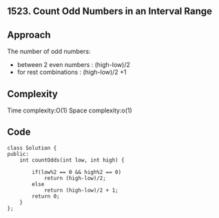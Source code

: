 **1523. Count Odd Numbers in an Interval Range**
------------------------------------------------------

**Approach**
------------------
The number of odd numbers:
- between 2 even numbers : (high-low)/2
- for rest combinations : (high-low)/2 +1

**Complexity**
-------------------
Time complexity:O(1)
Space complexity:o(1)

**Code**
-------------------
```
class Solution {
public:
    int countOdds(int low, int high) {
        
        if(low%2 == 0 && high%2 == 0)
            return (high-low)/2;
        else
            return (high-low)/2 + 1;
        return 0;
    }
};
```